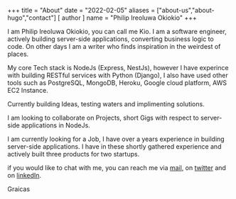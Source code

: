+++
title = "About"
date = "2022-02-05"
aliases = ["about-us","about-hugo","contact"]
[ author ]
  name = "Philip Ireoluwa Okiokio"
+++

I am Philip Ireoluwa Okiokio, you can call me Kio. I am a software engineer, actively building server-side applications, converting business logic to code. On other days I am a writer who finds inspiration in the weirdest of places.

My core Tech stack is NodeJs (Express, NestJs), however I have experince with building RESTful services with Python (Django), I also have used other tools such as PostgreSQL, MongoDB, Heroku, Google cloud platform, AWS EC2 Instance.

Currently building Ideas, testing waters and implimenting solutions.

I am looking to collaborate on Projects, short Gigs with respect to server-side applications in NodeJs.

I am currently looking for a Job, I have over a years experience in building server-side applications. I have in these shortly gathered experience and actively built three products for two startups.



if you would like to chat with me, you can reach me via [mail](mailto:philipokiokio@gmail.com), on [twitter](@philipokiokio) and on [linkedIn](https://www.linkedin.com/in/philip-okiokio-2b7a8b168/). 

Graicas
